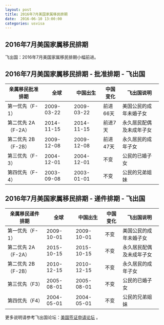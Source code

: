 ```yaml
---
layout: post
title: 2016年7月美国家属移民排期
date:  2016-06-10 13:00:00
categories: usvisa
---
```


## 2016年7月美国家属移民排期

飞出国：2016年7月美国家属移民排期小幅前进。

## 2016年7月美国家属移民排期 - 批准排期 - 飞出国

| 亲属移民批准排期 | 全球 | 中国出生 | 中国变化 | 飞出国说明 |
| --- | --- | --- | --- | --- |
| 第一优先（F-1） | 2009-03-22 | 2009-03-22 | 前进66天 | 美国公民的成年未婚子女 |
| 第二优先 2A（F-2A） | 2014-11-15 | 2014-11-15 | 前进7天 | 永久居民配偶及未成年子女 |
| 第二优先 2B（F-2B） | 2009-12-08 | 2009-12-08 | 前进47天 | 永久居民的成年子女 |
| 第三优先（F-3） | 2004-12-01 | 2004-12-01 | 不变 | 公民的已婚子女 |
| 第四优先（F-4） | 2003-09-08 | 2003-01-01 | 不变 | 公民的兄弟姐妹 |

## 2016年7月美国家属移民排期 - 递件排期 - 飞出国

| 亲属移民递件排期 | 全球 | 中国出生 | 中国变化 | 飞出国说明 |
| --- | --- | --- | --- | --- |
| 第一优先（F-1） | 2009-10-01 | 2009-10-01 | 不变 | 美国公民的成年未婚子女 |
| 第二优先 2A（F-2A） | 2015-10-15 | 2015-10-15 | 不变 | 永久居民配偶及未成年子女 |
| 第二优先 2B（F-2B） | 2010-12-15 | 2010-12-15 | 不变 | 永久居民的成年子女 |
| 第三优先（F3） | 2005-08-01 | 2005-08-01 | 不变 | 公民的已婚子女 |
| 第四优先（F4） | 2004-05-01 | 2004-05-01 | 不变 | 公民的兄弟姐妹 |

更多说明请参考飞出国论坛：<a href="http://bbs.fcgvisa.com/c/usavisa" target="blank">美国签证申请论坛</a> 。